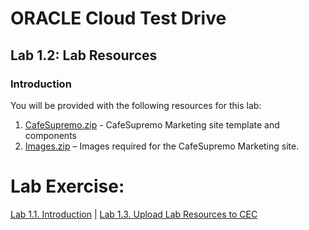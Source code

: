# ORACLE Cloud Test Drive #

## Lab 1.2: Lab Resources ##

### Introduction ###

You will be provided with the following resources for this lab: 

1. [CafeSupremo.zip](resources/CafeSupremo.zip) - CafeSupremo Marketing site template and components 
2. [Images.zip](resources/Images.zip) – Images required for the CafeSupremo Marketing site.


# Lab Exercise: #
[Lab 1.1. Introduction](101-CecsLab.md) | [Lab 1.3. Upload Lab Resources to CEC](103-CecsLab.md)
 